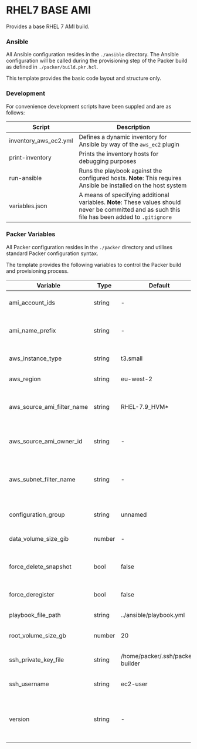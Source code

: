 # RHEL7 BASE AMI

Provides a base RHEL 7 AMI build.


### Ansible

All Ansible configuration resides in the `./ansible` directory. The Ansible configuration will be called during the provisioning step of the Packer build as defined in `./packer/build.pkr.hcl`.

This template provides the basic code layout and structure only.

### Development

For convenience development scripts have been suppled and are as follows:

| Script                | Description                                                                                                                                       |
| --------------------- | ------------------------------------------------------------------------------------------------------------------------------------------------- |
| inventory_aws_ec2.yml | Defines a dynamic inventory for Ansible by way of the `aws_ec2` plugin                                                                            |
| print-inventory       | Prints the inventory hosts for debugging purposes                                                                                                 |
| run-ansible           | Runs the playbook against the configured hosts. **Note**: This requires Ansible be installed on the host system                                   |
| variables.json        | A means of specifying additional variables. **Note**: These values should never be committed and as such this file has been added to `.gitignore` |

### Packer Variables

All Packer configuration resides in the `./packer` directory and utilises standard Packer configuration syntax.

The template provides the following variables to control the Packer build and provisioning process.

| Variable                   | Type   | Default                          | Description                                                                                                                                               |
| -------------------------- | ------ | -------------------------------- | --------------------------------------------------------------------------------------------------------------------------------------------------------- |
| ami_account_ids            | string | -                                | A list of account IDs that have access to launch the resulting AMI(s).                                                                                    |
| ami_name_prefix            | string | -                                | Prefix used for the name tags of resulting AMIs. The version will be appended to this.                                                                    |
| aws_instance_type          | string | t3.small                         | AWS EC2 instance type used when building the AMI.                                                                                                         |
| aws_region                 | string | eu-west-2                        | The region in which the AMI will be built.                                                                                                                |
| aws_source_ami_filter_name | string | RHEL-7.9_HVM\*                    | Source AMI filter string as per the DescribeImages API documentation. If multiple match, the latest image will be used.                                   |
| aws_source_ami_owner_id    | string | -                                | The source AMI owner ID. Used in combination with `aws_source_ami_filter_name` to match the source AMI.                                                   |
| aws_subnet_filter_name     | string | -                                | Subnet filter string as per the DescribeSubnets API documentation. If multiple match, the subnet with the greatest number of IPv4 addresses will be used. |
| configuration_group        | string | unnamed                          | The name of the group to which to add the instance for configuration purposes                                                                             |
| data_volume_size_gib       | number | -                                | The EC2 instance data volume size in Gibibytes (GiB)                                                                                                      |
| force_delete_snapshot      | bool   | false                            | Automatically delete snapshots associated with AMIs deregistered by `force_deregister`.                                                                   |
| force_deregister           | bool   | false                            | Deregister an existing AMI if one with the same name exists.                                                                                              |
| playbook_file_path         | string | ../ansible/playbook.yml          | Relative path to the Ansible playbook file.                                                                                                               |
| root_volume_size_gb        | number | 20                               | The EC2 instance root volume size in Gibibytes (GiB).                                                                                                     |
| ssh_private_key_file       | string | /home/packer/.ssh/packer-builder | The path to the common Packer builder private SSH key.                                                                                                    |
| ssh_username               | string | ec2-user                           | The username Packer will use when connecting with SSH.                                                                                                    |
| version                    | string | -                                | Semantic version number for the AMI. Will be automatically appended to `ami_name_prefix` to tag the resulting AMI and snapshots.                          |


